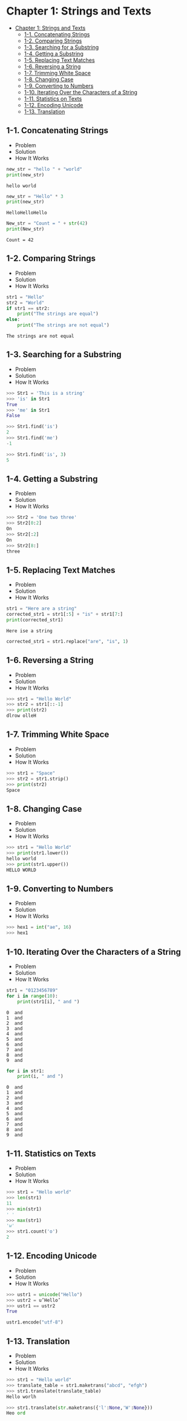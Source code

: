 
# Chapter 1: Strings and Texts
<!-- toc orderedList:0 depthFrom:1 depthTo:6 -->

* [Chapter 1: Strings and Texts](#chapter-1-strings-and-texts)
  * [1-1. Concatenating Strings](#1-1-concatenating-strings)
  * [1-2. Comparing Strings](#1-2-comparing-strings)
  * [1-3. Searching for a Substring](#1-3-searching-for-a-substring)
  * [1-4. Getting a Substring](#1-4-getting-a-substring)
  * [1-5. Replacing Text Matches](#1-5-replacing-text-matches)
  * [1-6. Reversing a String](#1-6-reversing-a-string)
  * [1-7. Trimming White Space](#1-7-trimming-white-space)
  * [1-8. Changing Case](#1-8-changing-case)
  * [1-9. Converting to Numbers](#1-9-converting-to-numbers)
  * [1-10. Iterating Over the Characters of a String](#1-10-iterating-over-the-characters-of-a-string)
  * [1-11. Statistics on Texts](#1-11-statistics-on-texts)
  * [1-12. Encoding Unicode](#1-12-encoding-unicode)
  * [1-13. Translation](#1-13-translation)

<!-- tocstop -->


## 1-1. Concatenating Strings
* Problem
* Solution
* How It Works


```python
new_str = "hello " + "world"
print(new_str)
```

    hello world



```python
new_str = "Hello" * 3
print(new_str)
```

    HelloHelloHello



```python
New_str = "Count = " + str(42)
print(New_str)
```

    Count = 42


## 1-2. Comparing Strings
* Problem
* Solution
* How It Works


```python
str1 = "Hello"
str2 = "World"
if str1 == str2:
    print("The strings are equal")
else:
    print("The strings are not equal")
```

    The strings are not equal


## 1-3. Searching for a Substring
* Problem
* Solution
* How It Works


```python
>>> Str1 = 'This is a string'
>>> 'is' in Str1
True
>>> 'me' in Str1
False
```


```python
>>> Str1.find('is')
2
>>> Str1.find('me')
-1
```


```python
>>> Str1.find('is', 3)
5
```

## 1-4. Getting a Substring
* Problem
* Solution
* How It Works


```python
>>> Str2 = 'One two three'
>>> Str2[0:2]
On
>>> Str2[:2]
On
>>> Str2[8:]
three
```

## 1-5. Replacing Text Matches
* Problem
* Solution
* How It Works


```python
str1 = "Here are a string"
corrected_str1 = str1[:5] + "is" + str1[7:]
print(corrected_str1)
```

    Here ise a string



```python
corrected_str1 = str1.replace("are", "is", 1)
```

## 1-6. Reversing a String
* Problem
* Solution
* How It Works


```python
>>> str1 = "Hello World"
>>> str2 = str1[::-1]
>>> print(str2)
dlrow olleH
```

## 1-7. Trimming White Space
* Problem
* Solution
* How It Works


```python
>>> str1 = "Space"
>>> str2 = str1.strip()
>>> print(str2)
Space
```

## 1-8. Changing Case
* Problem
* Solution
* How It Works


```python
>>> str1 = "Hello World"
>>> print(str1.lower())
hello world
>>> print(str1.upper())
HELLO WORLD
```

## 1-9. Converting to Numbers
* Problem
* Solution
* How It Works


```python
>>> hex1 = int("ae", 16)
>>> hex1
```

## 1-10. Iterating Over the Characters of a String
* Problem
* Solution
* How It Works


```python
str1 = "0123456789"
for i in range(10):
    print(str1[i], " and ")
```

    0  and
    1  and
    2  and
    3  and
    4  and
    5  and
    6  and
    7  and
    8  and
    9  and



```python
for i in str1:
    print(i, " and ")
```

    0  and
    1  and
    2  and
    3  and
    4  and
    5  and
    6  and
    7  and
    8  and
    9  and


## 1-11. Statistics on Texts
* Problem
* Solution
* How It Works


```python
>>> str1 = "Hello world"
>>> len(str1)
11
>>> min(str1)
' '
>>> max(str1)
'w'
>>> str1.count('o')
2
```

## 1-12. Encoding Unicode
* Problem
* Solution
* How It Works


```python
>>> ustr1 = unicode("Hello")
>>> ustr2 = u’Hello’
>>> ustr1 == ustr2
True
```


```python
ustr1.encode("utf-8")
```

## 1-13. Translation
* Problem
* Solution
* How It Works


```python
>>> str1 = "Hello world"
>>> translate_table = str1.maketrans("abcd", "efgh")
>>> str1.translate(translate_table)
Hello worlh
```


```python
>>> str1.translate(str.maketrans({'l':None,'W':None}))
Heo ord
```
